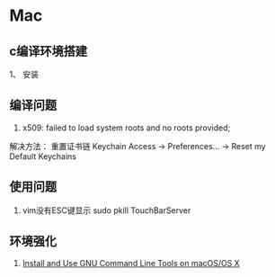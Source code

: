 # Mac 


## c编译环境搭建
1、 安装

## 编译问题
 1. x509: failed to load system roots and no roots provided;
 
 解决方法： 重置证书链
 Keychain Access -> Preferences... -> Reset my Default Keychains
 
## 使用问题
1. vim没有ESC键显示 sudo pkill TouchBarServer
 
## 环境强化

1. [Install and Use GNU Command Line Tools on macOS/OS X](https://www.topbug.net/blog/2013/04/14/install-and-use-gnu-command-line-tools-in-mac-os-x/)


